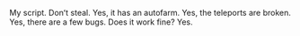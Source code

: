 My script. Donʻt steal.
Yes, it has an autofarm.
Yes, the teleports are broken.
Yes, there are a few bugs.
Does it work fine?
Yes.
